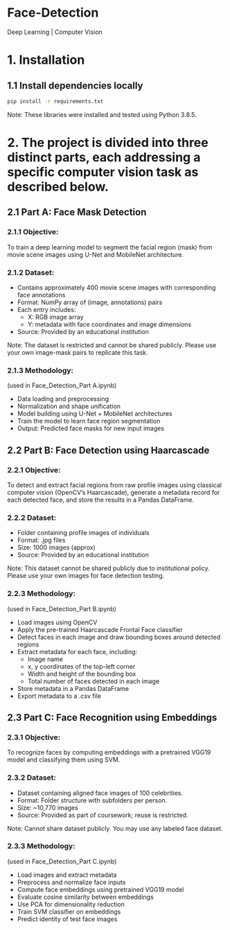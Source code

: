 # Face-Detection
Deep Learning | Computer Vision
# 1. Installation
## 1.1 Install dependencies locally
  
  ```bash 
  pip install -r requirements.txt
  ```
 
Note: These libraries were installed and tested using Python 3.8.5.

# 2. The project is divided into three distinct parts, each addressing a specific computer vision task as described below.
## 2.1 Part A: Face Mask Detection
### 2.1.1 Objective:
To train a deep learning model to segment the facial region (mask) from movie scene images using U-Net and MobileNet architecture.
### 2.1.2 Dataset:
- Contains approximately 400 movie scene images with corresponding face annotations
- Format: NumPy array of (image, annotations) pairs
- Each entry includes:
   - X: RGB image array
   - Y: metadata with face coordinates and image dimensions
- Source: Provided by an educational institution

Note: The dataset is restricted and cannot be shared publicly. Please use your own image-mask pairs to replicate this task.
### 2.1.3 Methodology:
  (used in Face_Detection_Part A.ipynb)
- Data loading and preprocessing
- Normalization and shape unification
- Model building using U-Net + MobileNet architectures
- Train the model to learn face region segmentation
- Output: Predicted face masks for new input images
## 2.2 Part B: Face Detection using Haarcascade
### 2.2.1 Objective:
To detect and extract facial regions from raw profile images using classical computer vision (OpenCV’s Haarcascade), generate a metadata record for each detected face, and store the results in a Pandas DataFrame.
### 2.2.2 Dataset:
- Folder containing profile images of individuals
- Format: .jpg files
- Size: 1000 images (approx)
- Source: Provided by an educational institution

Note: This dataset cannot be shared publicly due to institutional policy. Please use your own images for face detection testing.
###  2.2.3 Methodology:
  (used in Face_Detection_Part B.ipynb)
- Load images using OpenCV
- Apply the pre-trained Haarcascade Frontal Face classifier
- Detect faces in each image and draw bounding boxes around detected regions
- Extract metadata for each face, including: 
   - Image name
   - x, y coordinates of the top-left corner
   - Width and height of the bounding box
   - Total number of faces detected in each image
- Store metadata in a Pandas DataFrame
- Export metadata to a .csv file
  
## 2.3 Part C: Face Recognition using Embeddings
### 2.3.1 Objective:
To recognize faces by computing embeddings with a pretrained VGG19 model and classifying them using SVM.
### 2.3.2 Dataset:
- Dataset containing aligned face images of 100 celebrities.
- Format: Folder structure with subfolders per person.
- Size: ~10,770 images
- Source: Provided as part of coursework; reuse is restricted.

Note: Cannot share dataset publicly. You may use any labeled face dataset.
### 2.3.3 Methodology:
  (used in Face_Detection_Part C.ipynb)
- Load images and extract metadata
- Preprocess and normalize face inputs
- Compute face embeddings using pretrained VGG19 model
- Evaluate cosine similarity between embeddings
- Use PCA for dimensionality reduction
- Train SVM classifier on embeddings
- Predict identity of test face images

